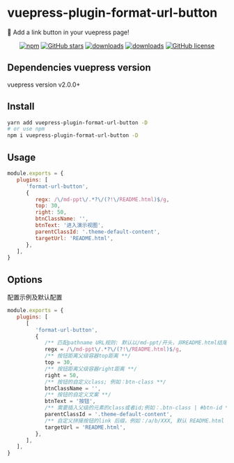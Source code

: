 # vuepress-plugin-format-url-button <GitHubLink repo="moefyit/vuepress-plugin-format-url-button"/>

:eyes: Add a link button in your vuepress page!

<p align="center">
   <a href="https://www.npmjs.com/package/vuepress-plugin-format-url-button" target="_blank"><img alt="npm" src="https://img.shields.io/npm/v/vuepress-plugin-format-url-button.svg"></a>
    <a href="https://github.com/licc12/vuepress-plugin-format-url-button/stargazers" target="_blank"><img alt="GitHub stars" src="https://img.shields.io/github/stars/licc12/vuepress-plugin-format-url-button"></a>
   <a href="https://www.npmjs.com/package/vuepress-plugin-format-url-button" target="_blank"><img alt="downloads" src="https://img.shields.io/npm/dt/vuepress-plugin-format-url-button.svg"></a>
    <a href="https://www.npmjs.com/package/vuepress-plugin-format-url-button" target="_blank"><img alt="downloads" src="https://img.shields.io/npm/dm/vuepress-plugin-format-url-button.svg"></a>
   <a href="https://github.com/licc12/vuepress-plugin-format-url-button/blob/main/LICENSE"><img alt="GitHub license" src="https://camo.githubusercontent.com/20e20fd59f11d3ae8c122e7dd277e524a97ca731ff34dbff7070918e9730ae39/68747470733a2f2f696d672e736869656c64732e696f2f6769746875622f6c6963656e73652f6d6f65667969742f76756570726573732d706c7567696e2d64796e616d69632d7469746c65" data-canonical-src="https://img.shields.io/github/license/licc12/vuepress-plugin-format-url-button" style="max-width: 100%;"></a>
</p>

## Dependencies vuepress version

vuepress version v2.0.0+

## Install

```bash
yarn add vuepress-plugin-format-url-button -D
# or use npm
npm i vuepress-plugin-format-url-button -D
```

## Usage

```javascript
module.exports = {
   plugins: [
      'format-url-button',
      {
         regx: /\/md-ppt\/.*?\/(?!\/README.html)$/g,
         top: 30,
         right: 50,
         btnClassName: '',
         btnText: '进入演示视图',
         parentClassId: '.theme-default-content',
         targetUrl: 'README.html',
      },
   ],
}
```

## Options

配置示例及默认配置

```js
module.exports = {
   plugins: [
      [
         'format-url-button',
         {
            /** 匹配pathname URL规则: 默认以/md-ppt/开头，非README.html结尾 **/
            regx = /\/md-ppt\/.*?\/(?!\/README.html)$/g,
            /** 按钮距离父级容器top距离 **/
            top = 30,
            /** 按钮距离父级容器right距离 **/
            right = 50,
            /** 按钮的自定义class; 例如：btn-class **/
            btnClassName = '',
            /** 按钮的自定义文案 **/
            btnText = '按钮',
            /** 需要插入父级的元素的class或者id;例如：.btn-class | #btn-id **/
            parentClassId = '.theme-default-content',
            /** 自定义拼接按钮的link 后缀，例如：/a/b/XXX, 默认 README.html **/
            targetUrl = 'README.html',
         },
      ],
   ],
}
```
